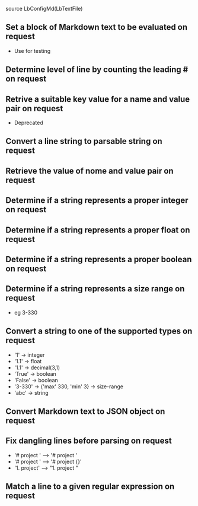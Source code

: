 
source LbConfigMd(LbTextFile)

## Set a block of __Markdown__ text to be evaluated on request
* Use for testing
## Determine level of line by counting the leading # on request
## Retrive a suitable key value for a name and value pair on request
* Deprecated
## __Convert__ a line string to parsable string on request
## Retrieve the value of nome and value pair on request
## Determine if a string represents a proper integer on request
## Determine if a string represents a proper float on request
## Determine if a string represents a proper boolean on request
## Determine if a string represents a size range on request
* eg 3-330
## __Convert__ a string to one of the supported types on request
* '1' -> integer
* '1.1' -> float
* '1.1' -> decimal(3,1)
* 'True' -> boolean
* 'False' -> boolean
* '3-330' -> {'max' 330, 'min' 3} -> size-range
* 'abc' -> string
## __Convert__ __Markdown__ text to JSON object on request
## Fix dangling lines before parsing on request
* '# project ' --> '# project  '
* '# project  ' --> '# project  {}'
* '1. project' --> "1. project  "
## Match a line to a given regular expression on request
